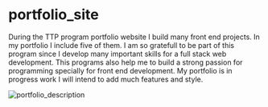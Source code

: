 # portfolio_site
During the TTP program portfolio website I build many front end projects. In my portfolio I include five of them. I am so gratefull to be part of this program since I develop many important skills for a full stack web development. This programs also help me to build a strong passion for programming specially for front end development. My portfolio is in progress work I will intend to add much features and style.

![portfolio_description](https://user-images.githubusercontent.com/78192383/151468188-5a216491-8641-486a-87e2-dffe654cd23c.gif)
